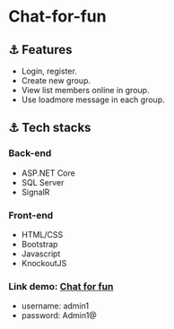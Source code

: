 # Chat-for-fun
## ⚓ Features
* Login, register.
* Create new group.
* View list members online in group.
* Use loadmore message in each group.
## ⚓ Tech stacks
### Back-end
* ASP.NET Core 
* SQL Server
* SignalR 
### Front-end
* HTML/CSS
* Bootstrap
* Javascript
* KnockoutJS
### Link demo: <a href="https://chat-app-ducvuive2.azurewebsites.net/" target="_blank">Chat for fun</a>
* username: admin1 
* password: Admin1@
